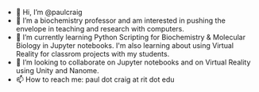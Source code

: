 - 👋 Hi, I’m @paulcraig
- 👀 I’m a biochemistry professor and am interested in pushing the envelope in teaching and research with computers.
- 🌱 I’m currently learning Python Scripting for Biochemistry & Molecular Biology in Jupyter notebooks. I'm also learning about using Virtual Reality for classrom projects with my students.
- 💞️ I’m looking to collaborate on Jupyter notebooks and on Virtual Reality using Unity and Nanome.
- 📫 How to reach me: paul dot craig at rit dot edu

<!---
paulcraig/paulcraig is a ✨ special ✨ repository because its `README.md` (this file) appears on your GitHub profile.
You can click the Preview link to take a look at your changes.
--->
